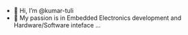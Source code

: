 - 👋 Hi, I’m @kumar-tuli
- 👀 My passion is  in Embedded Electronics development and Hardware/Software inteface ...
 

<!---
kumar-tuli/kumar-tuli is a ✨ special ✨ repository because its `README.md` (this file) appears on your GitHub profile.
You can click the Preview link to take a look at your changes.
--->
